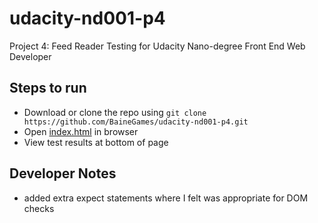 # udacity-nd001-p4
Project 4: Feed Reader Testing for Udacity Nano-degree Front End Web Developer

## Steps to run
- Download or clone the repo using `git clone https://github.com/BaineGames/udacity-nd001-p4.git`
- Open [index.html](../master/index.html) in browser
- View test results at bottom of page

## Developer Notes
- added extra expect statements where I felt was appropriate for DOM checks
